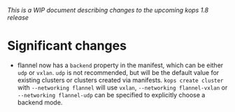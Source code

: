 _This is a WIP document describing changes to the upcoming kops 1.8 release_

# Significant changes

* flannel now has a `backend` property in the manifest, which can be either `udp` or `vxlan`.  `udp`
is not recommended, but will be the default value for existing clusters or clusters created via manifests.
`kops create cluster` with `--networking flannel` will use `vxlan`, `--networking flannel-vxlan`
or `--networking flannel-udp` can be specified to explicitly choose a backend mode.
